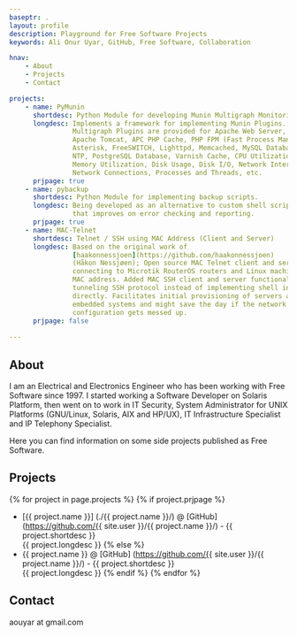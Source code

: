 ```yaml
---
baseptr: .
layout: profile
description: Playground for Free Software Projects
keywords: Ali Onur Uyar, GitHub, Free Software, Collaboration

hnav:
    - About
    - Projects
    - Contact

projects:
    - name: PyMunin
      shortdesc: Python Module for developing Munin Multigraph Monitoring Plugins
      longdesc: Implements a framework for implementing Munin Plugins.
                Multigraph Plugins are provided for Apache Web Server, 
                Apache Tomcat, APC PHP Cache, PHP FPM (Fast Process Manager), 
                Asterisk, FreeSWITCH, Lighttpd, Memcached, MySQL Database, Nginx, 
                NTP, PostgreSQL Database, Varnish Cache, CPU Utilization, 
                Memory Utilization, Disk Usage, Disk I/O, Network Interfaces, 
                Network Connections, Processes and Threads, etc.
      prjpage: true
    - name: pybackup
      shortdesc: Python Module for implementing backup scripts.
      longdesc: Being developed as an alternative to custom shell scripts
                that improves on error checking and reporting.
      prjpage: true
    - name: MAC-Telnet
      shortdesc: Telnet / SSH using MAC Address (Client and Server)
      longdesc: Based on the original work of 
                [haakonnessjoen](https://github.com/haakonnessjoen) 
                (Håkon Nessjøen); Open source MAC Telnet client and server for 
                connecting to Microtik RouterOS routers and Linux machines via 
                MAC address. Added MAC SSH client and server functionality for 
                tunneling SSH protocol instead of implementing shell interface 
                directly. Facilitates initial provisioning of servers and 
                embedded systems and might save the day if the network 
                configuration gets messed up.
      prjpage: false
	
---
```



About
-----

I am an Electrical and Electronics Engineer who has been working with Free 
Software since 1997. I started working a Software Developer on Solaris Platform,
then went on to work in IT Security, System Administrator for UNIX Platforms
(GNU/Linux, Solaris, AIX and HP/UX), IT Infrastructure Specialist and 
IP Telephony Specialist.

Here you can find information on some side projects published as Free Software.


Projects
--------

{% for project in page.projects %}
{% if project.prjpage %}
* [{{ project.name }}] (./{{ project.name }}/)
  @ [GitHub] (https://github.com/{{ site.user }}/{{ project.name }}/) - {{ project.shortdesc }}
  <br>{{ project.longdesc }}
{% else %}
* {{ project.name }}
  @ [GitHub] (https://github.com/{{ site.user }}/{{ project.name }}/) - {{ project.shortdesc }}
  <br>{{ project.longdesc }}
{% endif %}
{% endfor %}


Contact
-------

aouyar at gmail.com